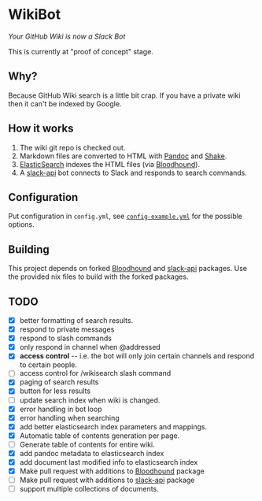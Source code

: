 # WikiBot

*Your GitHub Wiki is now a Slack Bot*

This is currently at "proof of concept" stage.

## Why?

Because GitHub Wiki search is a little bit crap. If you have a private
wiki then it can't be indexed by Google.

## How it works

1. The wiki git repo is checked out.
2. Markdown files are converted to HTML with [Pandoc]() and [Shake]().
3. [ElasticSearch]() indexes the HTML files (via [Bloodhound]()).
4. A [slack-api]() bot connects to Slack and responds to search commands.

## Configuration

Put configuration in `config.yml`, see
[`config-example.yml`](./config-example.yml) for the possible options.

## Building

This project depends on forked
[Bloodhound](https://github.com/rvl/bloodhound) and
[slack-api](https://github.com/rvl/bloodhound) packages. Use the
provided nix files to build with the forked packages.

## TODO

* [x] better formatting of search results.
* [x] respond to private messages
* [x] respond to slash commands
* [x] only respond in channel when @addressed
* [x] **access control** -- i.e. the bot will only join certain channels
  and respond to certain people.
* [ ] access control for /wikisearch slash command
* [x] paging of search results
* [x] button for less results
* [ ] update search index when wiki is changed.
* [x] error handling in bot loop
* [x] error handling when searching
* [x] add better elasticsearch index parameters and mappings.
* [x] Automatic table of contents generation per page.
* [ ] Generate table of contents for entire wiki.
* [x] add pandoc metadata to elasticsearch index
* [x] add document last modified info to elasticsearch index
* [x] Make pull request with additions to [Bloodhound][] package
* [ ] Make pull request with additions to [slack-api][] package
* [ ] support multiple collections of documents.

[Pandoc]: https://pandoc.org/
[Shake]: http://shakebuild.com/
[ElasticSearch]: https://www.elastic.co/guide/en/elasticsearch/reference/5.0/index.html
[Bloodhound]: http://hackage.haskell.org/package/bloodhound
[slack-api]: http://hackage.haskell.org/package/slack-api
